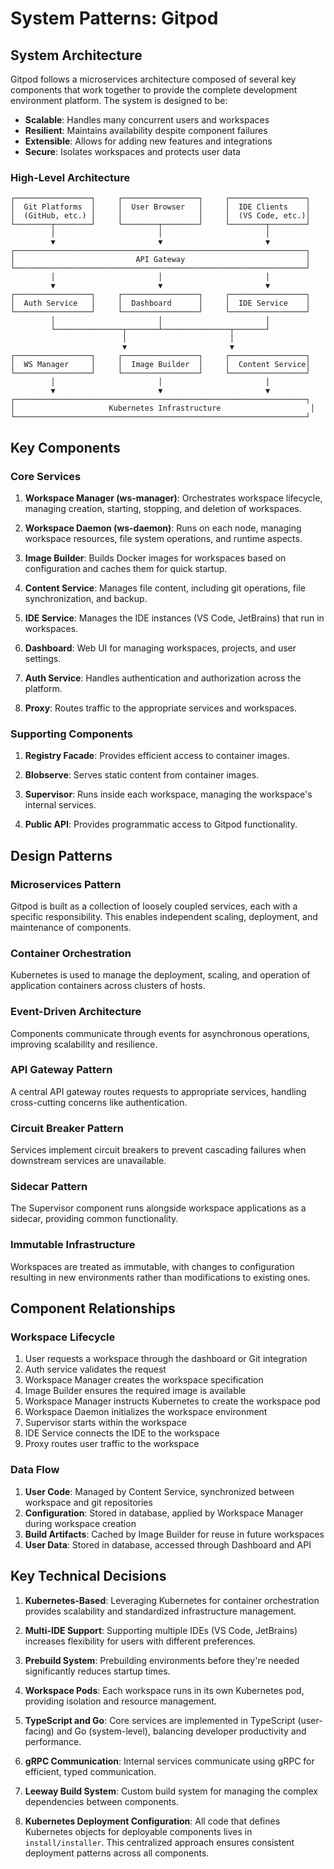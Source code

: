 # System Patterns: Gitpod

## System Architecture

Gitpod follows a microservices architecture composed of several key components that work together to provide the complete development environment platform. The system is designed to be:

- **Scalable**: Handles many concurrent users and workspaces
- **Resilient**: Maintains availability despite component failures
- **Extensible**: Allows for adding new features and integrations
- **Secure**: Isolates workspaces and protects user data

### High-Level Architecture

```
┌─────────────────┐     ┌─────────────────┐     ┌─────────────────┐
│  Git Platforms  │     │  User Browser   │     │  IDE Clients    │
│  (GitHub, etc.) │     │                 │     │  (VS Code, etc.)│
└────────┬────────┘     └────────┬────────┘     └────────┬────────┘
         │                       │                       │
         ▼                       ▼                       ▼
┌─────────────────────────────────────────────────────────────────┐
│                           API Gateway                           │
└─────────────────────────────────────────────────────────────────┘
         │                       │                       │
         ▼                       ▼                       ▼
┌─────────────────┐     ┌─────────────────┐     ┌─────────────────┐
│  Auth Service   │     │  Dashboard      │     │  IDE Service    │
└─────────────────┘     └─────────────────┘     └─────────────────┘
         │                       │                       │
         └───────────────┬───────┴───────────────┬───────┘
                         │                       │
                         ▼                       ▼
┌─────────────────┐     ┌─────────────────┐     ┌─────────────────┐
│  WS Manager     │     │  Image Builder  │     │  Content Service│
└─────────────────┘     └─────────────────┘     └─────────────────┘
         │                       │                       │
         ▼                       ▼                       ▼
┌─────────────────────────────────────────────────────────────────┐
│                     Kubernetes Infrastructure                    │
└─────────────────────────────────────────────────────────────────┘
```

## Key Components

### Core Services

1. **Workspace Manager (ws-manager)**: Orchestrates workspace lifecycle, managing creation, starting, stopping, and deletion of workspaces.

2. **Workspace Daemon (ws-daemon)**: Runs on each node, managing workspace resources, file system operations, and runtime aspects.

3. **Image Builder**: Builds Docker images for workspaces based on configuration and caches them for quick startup.

4. **Content Service**: Manages file content, including git operations, file synchronization, and backup.

5. **IDE Service**: Manages the IDE instances (VS Code, JetBrains) that run in workspaces.

6. **Dashboard**: Web UI for managing workspaces, projects, and user settings.

7. **Auth Service**: Handles authentication and authorization across the platform.

8. **Proxy**: Routes traffic to the appropriate services and workspaces.

### Supporting Components

1. **Registry Facade**: Provides efficient access to container images.

2. **Blobserve**: Serves static content from container images.

3. **Supervisor**: Runs inside each workspace, managing the workspace's internal services.

4. **Public API**: Provides programmatic access to Gitpod functionality.

## Design Patterns

### Microservices Pattern
Gitpod is built as a collection of loosely coupled services, each with a specific responsibility. This enables independent scaling, deployment, and maintenance of components.

### Container Orchestration
Kubernetes is used to manage the deployment, scaling, and operation of application containers across clusters of hosts.

### Event-Driven Architecture
Components communicate through events for asynchronous operations, improving scalability and resilience.

### API Gateway Pattern
A central API gateway routes requests to appropriate services, handling cross-cutting concerns like authentication.

### Circuit Breaker Pattern
Services implement circuit breakers to prevent cascading failures when downstream services are unavailable.

### Sidecar Pattern
The Supervisor component runs alongside workspace applications as a sidecar, providing common functionality.

### Immutable Infrastructure
Workspaces are treated as immutable, with changes to configuration resulting in new environments rather than modifications to existing ones.

## Component Relationships

### Workspace Lifecycle

1. User requests a workspace through the dashboard or Git integration
2. Auth service validates the request
3. Workspace Manager creates the workspace specification
4. Image Builder ensures the required image is available
5. Workspace Manager instructs Kubernetes to create the workspace pod
6. Workspace Daemon initializes the workspace environment
7. Supervisor starts within the workspace
8. IDE Service connects the IDE to the workspace
9. Proxy routes user traffic to the workspace

### Data Flow

1. **User Code**: Managed by Content Service, synchronized between workspace and git repositories
2. **Configuration**: Stored in database, applied by Workspace Manager during workspace creation
3. **Build Artifacts**: Cached by Image Builder for reuse in future workspaces
4. **User Data**: Stored in database, accessed through Dashboard and API

## Key Technical Decisions

1. **Kubernetes-Based**: Leveraging Kubernetes for container orchestration provides scalability and standardized infrastructure management.

2. **Multi-IDE Support**: Supporting multiple IDEs (VS Code, JetBrains) increases flexibility for users with different preferences.

3. **Prebuild System**: Prebuilding environments before they're needed significantly reduces startup times.

4. **Workspace Pods**: Each workspace runs in its own Kubernetes pod, providing isolation and resource management.

5. **TypeScript and Go**: Core services are implemented in TypeScript (user-facing) and Go (system-level), balancing developer productivity and performance.

6. **gRPC Communication**: Internal services communicate using gRPC for efficient, typed communication.

7. **Leeway Build System**: Custom build system for managing the complex dependencies between components.

8. **Kubernetes Deployment Configuration**: All code that defines Kubernetes objects for deployable components lives in `install/installer`. This centralized approach ensures consistent deployment patterns across all components.
